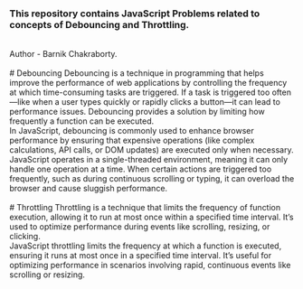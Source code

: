 <h3>This repository contains JavaScript Problems related to concepts of Debouncing and Throttling.</h3>
<br>
Author - Barnik Chakraborty.
<br>
<br>
# Debouncing
Debouncing is a technique in programming that helps improve the performance of web applications by controlling the frequency at which time-consuming tasks are triggered. If a task is triggered too often—like when a user types quickly or rapidly clicks a button—it can lead to performance issues. Debouncing provides a solution by limiting how frequently a function can be executed.
<br>
In JavaScript, debouncing is commonly used to enhance browser performance by ensuring that expensive operations (like complex calculations, API calls, or DOM updates) are executed only when necessary. JavaScript operates in a single-threaded environment, meaning it can only handle one operation at a time. When certain actions are triggered too frequently, such as during continuous scrolling or typing, it can overload the browser and cause sluggish performance.
<br>
<br>
# Throttling
Throttling is a technique that limits the frequency of function execution, allowing it to run at most once within a specified time interval. It’s used to optimize performance during events like scrolling, resizing, or clicking.
<br>
JavaScript throttling limits the frequency at which a function is executed, ensuring it runs at most once in a specified time interval. It’s useful for optimizing performance in scenarios involving rapid, continuous events like scrolling or resizing.
<br>
